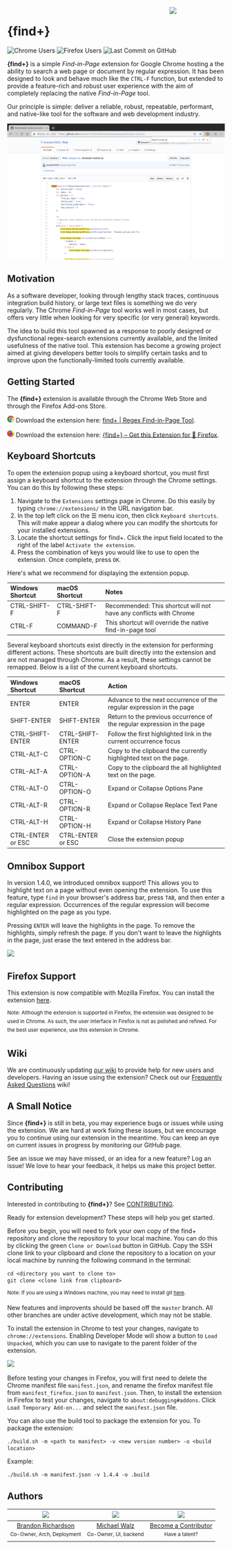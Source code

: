 <img src="../resources/icon.png" align="right" width="128" />

# **{find+}**
![Chrome Users](https://img.shields.io/chrome-web-store/users/fddffkdncgkkdjobemgbpojjeffmmofb.svg?style=flat&label=chrome%20users)
![Firefox Users](https://img.shields.io/amo/users/brandon1024-find.svg?label=firefox%20users&style=flat)
![Last Commit on GitHub](https://img.shields.io/github/last-commit/brandon1024/find.svg?style=flat)

**{find+}** is a simple _Find-in-Page_ extension for Google Chrome hosting a the ability to search a web page or document by regular expression. It has been designed to look and behave much like the `CTRL-F` function, but extended to provide a feature-rich and robust user experience with the aim of completely replacing the native _Find-in-Page_ tool.

Our principle is simple: deliver a reliable, robust, repeatable, performant, and native-like tool for the software and web development industry.

<img src="screenshot.png"/>

## Motivation
As a software developer, looking through lengthy stack traces, continuous integration build history, or large text files is something we do very regularly. The Chrome _Find-in-Page_ tool works well in most cases, but offers very little when looking for very specific (or very general) keywords.

The idea to build this tool spawned as a response to poorly designed or dysfunctional regex-search extensions currently available, and the limited usefulness of the native tool. This extension has become a growing project aimed at giving developers better tools to simplify certain tasks and to improve upon the functionally-limited tools currently available.

## Getting Started
The **{find+}** extension is available through the Chrome Web Store and through the Firefox Add-ons Store.

<img src="chrome-icon.png" width="16"/> Download the extension here: [find+ | Regex Find-in-Page Tool](https://chrome.google.com/webstore/detail/find%2B/fddffkdncgkkdjobemgbpojjeffmmofb).

<img src="firefox-icon.png" width="16"/> Download the extension here: [{find+} – Get this Extension for 🦊 Firefox](https://addons.mozilla.org/en-US/firefox/addon/brandon1024-find/).

## Keyboard Shortcuts
To open the extension popup using a keyboard shortcut, you must first assign a keyboard shortcut to the extension through the Chrome settings. You can do this by following these steps:
1. Navigate to the `Extensions` settings page in Chrome. Do this easily by typing `chrome://extensions/` in the URL navigation bar.
2. In the top left click on the ☰  menu icon, then click `Keyboard shortcuts`. This will make appear a dialog where you can modify the shortcuts for your installed extensions.
3. Locate the shortcut settings for find+. Click the input field located to the right of the label `Activate the extension`.
4. Press the combination of keys you would like to use to open the extension. Once complete, press `OK`.

Here's what we recommend for displaying the extension popup.

| Windows Shortcut  | macOS Shortcut    | Notes                                                                  |
| :---------------- | :---------------- | :--------------------------------------------------------------------- |
| CTRL-SHIFT-F      | CTRL-SHIFT-F      | Recommended: This shortcut will not have any conflicts with Chrome     |
| CTRL-F            | COMMAND-F         | This shortcut will override the native find-in-page tool               |

Several keyboard shortcuts exist directly in the extension for performing different actions. These shortcuts are built directly into the extension and are not managed through Chrome. As a result, these settings cannot be remapped. Below is a list of the current keyboard shortcuts.

| Windows Shortcut  | macOS Shortcut    | Action                                                                 |
| :---------------- | :---------------- | :--------------------------------------------------------------------- |
| ENTER             | ENTER             | Advance to the next occurrence of the regular expression in the page   |
| SHIFT-ENTER       | SHIFT-ENTER       | Return to the previous occurrence of the regular expression in the page|
| CTRL-SHIFT-ENTER  | CTRL-SHIFT-ENTER  | Follow the first highlighted link in the current occurrence focus      |
| CTRL-ALT-C        | CTRL-OPTION-C     | Copy to the clipboard the currently highlighted text on the page.      |
| CTRL-ALT-A        | CTRL-OPTION-A     | Copy to the clipboard the all highlighted text on the page.            |
| CTRL-ALT-O        | CTRL-OPTION-O     | Expand or Collapse Options Pane                                        |
| CTRL-ALT-R        | CTRL-OPTION-R     | Expand or Collapse Replace Text Pane                                   |
| CTRL-ALT-H        | CTRL-OPTION-H     | Expand or Collapse History Pane                                        |
| CTRL-ENTER or ESC | CTRL-ENTER or ESC | Close the extension popup                                              |

## Omnibox Support
In version 1.4.0, we introduced omnibox support! This allows you to highlight text on a page without even opening the extension. To use this feature, type `find` in your browser's address bar, press `TAB`, and then enter a regular expression. Occurrences of the regular expression will become highlighted on the page as you type.

Pressing `ENTER` will leave the highlights in the page. To remove the highlights, simply refresh the page. If you don't want to leave the highlights in the page, just erase the text entered in the address bar.

<img src="omni.png"/>

## Firefox Support
This extension is now compatible with Mozilla Firefox. You can install the extension [here](https://addons.mozilla.org/en-US/firefox/addon/brandon1024-find/).

<sup>Note: Although the extension is supported in Firefox, the extension was designed to be used in Chrome. As such, the user interface in Firefox is not as polished and refined. For the best user experience, use this extension in Chrome.</sup>

## Wiki
We are continuously updating [our wiki](https://github.com/brandon1024/find/wiki) to provide help for new users and developers. Having an issue using the extension? Check out our [Frequently Asked Questions](https://github.com/brandon1024/find/wiki/FAQ-:-General) wiki!

## A Small Notice
Since **{find+}** is still in beta, you may experience bugs or issues while using the extension. We are hard at work fixing these issues, but we encourage you to continue using our extension in the meantime. You can keep an eye on current issues in progress by monitoring our GitHub page.

See an issue we may have missed, or an idea for a new feature? Log an issue! We love to hear your feedback, it helps us make this project better.

## Contributing
Interested in contributing to **{find+}**? See [CONTRIBUTING](CONTRIBUTING.md).

Ready for extension development? These steps will help you get started.

Before you begin, you will need to fork your own copy of the find+ repository and clone the repository to your local machine. You can do this by clicking the green `Clone or Download` button in GitHub. Copy the SSH clone link to your clipboard and clone the repository to a location on your local machine by running the following command in the terminal:

```
cd <directory you want to clone to>
git clone <clone link from clipboard>
```
<sup>Note: If you are using a Windows machine, you may need to install git [here](https://git-for-windows.github.io/).</sup>

New features and improvents should be based off the `master` branch. All other branches are under active development, which may not be stable.

To install the extension in Chrome to test your changes, navigate to `chrome://extensions`. Enabling Developer Mode will show a button to `Load Unpacked`, which you can use to navigate to the parent folder of the extension.

<img src="installation.png"/>

Before testing your changes in Firefox, you will first need to delete the Chrome manifest file `manifest.json`, and rename the firefox manifest file from `manifest_firefox.json` to `manifest.json`. Then, to install the extension in Firefox to test your changes, navigate to `about:debugging#addons`. Click `Load Temporary Add-on...` and select the `manifest.json` file.

You can also use the build tool to package the extension for you. To package the extension:
```
./build.sh -m <path to manifest> -v <new version number> -o <build location>
```

Example:
```
./build.sh -m manifest.json -v 1.4.4 -o .build
```

## Authors
|[<img src="https://avatars3.githubusercontent.com/u/22732449?v=3&s=460" width="128">](https://github.com/brandon1024)|[<img src="https://avatars2.githubusercontent.com/u/27076448?v=3&s=460" width="128">](https://github.com/MikeWalz11) | [<img src="https://assets-cdn.github.com/images/modules/logos_page/GitHub-Mark.png" width="128">](https://github.com/brandon1024/find)
|:---:|:---:|:---:|
|[Brandon Richardson](https://github.com/brandon1024)| [Michael Walz](https://github.com/MikeWalz11) |[Become a Contributor](CONTRIBUTING.md)
|<sup>Co-Owner, Arch, Deployment</sup>|<sup>Co-Owner, UI, backend</sup>|<sup>Have a talent?</sup>
